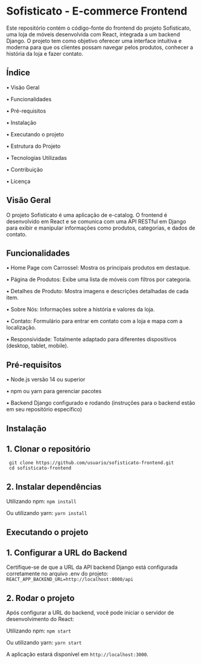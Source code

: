 # Sofisticato - E-commerce Frontend

Este repositório contém o código-fonte do frontend do projeto Sofisticato, uma loja de móveis desenvolvida com React, integrada a um backend Django. O projeto tem como objetivo oferecer uma interface intuitiva e moderna para que os clientes possam navegar pelos produtos, conhecer a história da loja e fazer contato.

## Índice
  • Visão Geral 
  
  •  Funcionalidades 
  
  •  Pré-requisitos
  
  •  Instalação
  
  • Executando o projeto
  
  • Estrutura do Projeto
  
  • Tecnologias Utilizadas
  
  • Contribuição
  
  • Licença

## Visão Geral
O projeto Sofisticato é uma aplicação de e-catalog. O frontend é desenvolvido em React e se comunica com uma API RESTful em Django para exibir e manipular informações como produtos, categorias, e dados de contato.

## Funcionalidades
  • Home Page com Carrossel: Mostra os principais produtos em destaque.
  
  • Página de Produtos: Exibe uma lista de móveis com filtros por categoria.
  
  • Detalhes de Produto: Mostra imagens e descrições detalhadas de cada item.
  
  • Sobre Nós: Informações sobre a história e valores da loja.
  
  • Contato: Formulário para entrar em contato com a loja e mapa com a localização.
  
  • Responsividade: Totalmente adaptado para diferentes dispositivos (desktop, tablet, mobile).

## Pré-requisitos
  • Node.js versão 14 ou superior
  
  • npm ou yarn para gerenciar pacotes
  
  • Backend Django configurado e rodando (instruções para o backend estão em seu repositório específico)

## Instalação
  ## 1. Clonar o repositório
     git clone https://github.com/usuario/sofisticato-frontend.git
     cd sofisticato-frontend
     
  ## 2. Instalar dependências
  
   Utilizando npm:
     `npm install`
     
   Ou utilizando yarn:
    `yarn install`

## Executando o projeto
  ## 1. Configurar a URL do Backend
  
   Certifique-se de que a URL da API backend Django está configurada corretamente no arquivo .env do projeto:
     `REACT_APP_BACKEND_URL=http://localhost:8000/api`
     
  ## 2. Rodar o projeto 
  
   Após configurar a URL do backend, você pode iniciar o servidor de desenvolvimento do React:
   
   Utilizando npm:
     `npm start`
     
   Ou utilizando yarn:
     `yarn start`
     
   A aplicação estará disponível em `http://localhost:3000`.
